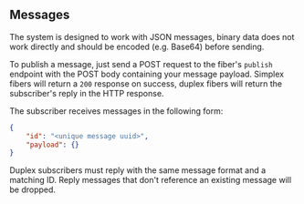 ## Messages

The system is designed to work with JSON messages, binary data does not work directly and should be encoded (e.g. Base64)
 before sending.

To publish a message, just send a POST request to the fiber's `publish` endpoint with the POST body containing your message
 payload. Simplex fibers will return a `200` response on success, duplex fibers will return the subscriber's reply in the
 HTTP response.

The subscriber receives messages in the following form:

```json
{
    "id": "<unique message uuid>",
    "payload": {}
}
```

Duplex subscribers must reply with the same message format and a matching ID. Reply messages that don't reference an existing
 message will be dropped.